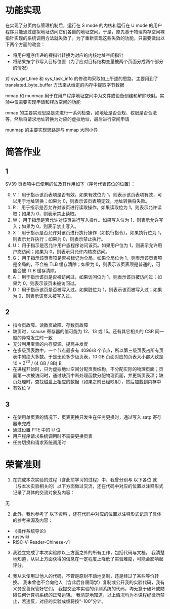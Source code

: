 # 功能实现
在实现了分页内存管理机制后，运行在 S mode 的内核和运行在 U mode 的用户程序只能通过虚拟地址访问它们各自的地址空间。于是，原先基于物理内存空间裸指针实现的系统调用方法就失效了。为了重新实现这些失效的功能，只需要做出以下两个方面的改变：
- 将用户程序传递的裸指针转换为对应的内核地址空间指针
- 将结果按字节写入目标位置（为了应对目标结构变量被两个页面分成两个部分的情况）

对 sys_get_time 和 sys_task_info 的修改均采取如上所述的思路，主要用到了 translated_byte_buffer 方法来从给定的内存中提取字节数据

mmap 和 munmap 用于在用户程序地址空间中为文件或设备创建和解除映射。实验中仅需要实现申请和释放空间的功能

mmap 的主要实现思路是先进行一系列检查，如地址是否合规、权限是否合法等，然后将请求地址转换为对应的虚拟地址，最后进行空间申请

munmap 的主要实现思路是与 mmap 大同小异

# 简答作业
## 1
SV39 页表项中已使用的位及其作用如下（序号代表该位的位置）：

0. V： 用于指示该页表项是否有效。如果有效位为 1，则表示该页表项有效，可以用于地址转换；如果为 0，则表示该页表项无效，地址转换将失败。
1. R： 用于指示是否允许对该页进行读取操作。如果读取位为 1，则表示允许读取；如果为 0，则表示禁止读取。
2. W： 用于指示是否允许对该页进行写入操作。如果写入位为 1，则表示允许写入；如果为 0，则表示禁止写入。
3. X： 用于指示是否允许对该页进行执行操作（如执行指令）。如果执行位为 1，则表示允许执行；如果为 0，则表示禁止执行。
4. U： 用于指示是否允许用户态程序访问该页。如果用户位为 1，则表示允许用户态访问；如果为 0，则表示只允许内核态访问。
5. G： 用于指示该页表项是否被标记为全局。如果全局位为 1，则表示该页表项是全局的，不会被 TLB 缓存清除；如果为 0，则表示该页表项是普通的，可能会被 TLB 缓存清除。
6. A： 用于指示该页是否被访问过。如果访问位为 1，则表示该页被访问过；如果为 0，则表示该页未被访问过。
7. D： 用于指示该页是否被写入过。如果脏位为 1，则表示该页被写入过；如果为 0，则表示该页未被写入过。

## 2
- 指令页故障、读数页故障、存数页故障
- 缺页时，scause 寄存器的值可能为 12、13 或 15。还有其它相关的 CSR 同一般的异常发生时一致
- 充分利用宝贵的内存资源，提高并发度
- 在多级页表数中，一个节点最多有 4096/8 个节点，所以第三级页表占所有页表中的绝大多数。于是无论多少级页表，10 GB 页面对应的页表大小都大致是 10 * $2^{20}$ / (4 GB / 8B) B
- 在进程开始时，只为虚拟地址空间分配页表结构，不分配实际的物理页面；页面第一次被访问时，通过缺页中断处理函数分配物理页面，并更新页表项；缺页处理时，查找磁盘上相应的数据（如果之前已经映射），然后加载到内存中
- 有效位 V

## 3
- 在使用单页表的情况下，页表更换只发生在任务更换时，通过写入 satp 寄存器来完成
- 通过设置 PTE 中的 U 位
- 用户程序请求系统调用时不需要更换页表
- 任务切换和请求系统调用时

# 荣誉准则
1. 在完成本次实验的过程（含此前学习的过程）中，我曾分别与 以下各位 就（与本次实验相关的）以下方面做过交流，还在代码中对应的位置以注释形式记录了具体的交流对象及内容：

无

2. 此外，我也参考了 以下资料 ，还在代码中对应的位置以注释形式记录了具体的参考来源及内容：

- 《操作系统导论》
- rustwiki
- RISC-V-Reader-Chinese-v1

3. 我独立完成了本次实验除以上方面之外的所有工作，包括代码与文档。 我清楚地知道，从以上方面获得的信息在一定程度上降低了实验难度，可能会影响起评分。

4. 我从未使用过他人的代码，不管是原封不动地复制，还是经过了某些等价转换。 我未曾也不会向他人（含此后各届同学）复制或公开我的实验代码，我有义务妥善保管好它们。 我提交至本实验的评测系统的代码，均无意于破坏或妨碍任何计算机系统的正常运转。 我清楚地知道，以上情况均为本课程纪律所禁止，若违反，对应的实验成绩将按“-100”分计。